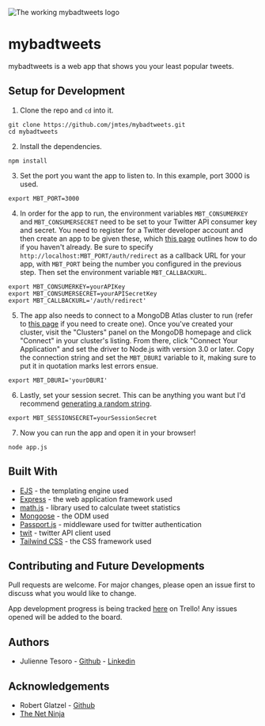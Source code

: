 ![The working mybadtweets logo](https://i.imgur.com/EQHVX3U.png)
# mybadtweets
mybadtweets is a web app that shows you your least popular tweets.

## Setup for Development

1. Clone the repo and `cd` into it.
```
git clone https://github.com/jmtes/mybadtweets.git
cd mybadtweets
```
2. Install the dependencies.
```
npm install
```
3. Set the port you want the app to listen to. In this example, port 3000 is used.
```
export MBT_PORT=3000
```
4. In order for the app to run, the environment variables `MBT_CONSUMERKEY` and `MBT_CONSUMERSECRET` need to be set to your Twitter API consumer key and secret. You need to register for a Twitter developer account and then create an app to be given these, which [this page](https://developer.twitter.com/en/docs/basics/getting-started) outlines how to do if you haven't already. Be sure to specify `http://localhost:MBT_PORT/auth/redirect` as a callback URL for your app, with `MBT_PORT` being the number you configured in the previous step. Then set the environment variable `MBT_CALLBACKURL`.
```
export MBT_CONSUMERKEY=yourAPIKey
export MBT_CONSUMERSECRET=yourAPISecretKey
export MBT_CALLBACKURL='/auth/redirect'
```
5. The app also needs to connect to a MongoDB Atlas cluster to run (refer to [this page](https://docs.atlas.mongodb.com/getting-started/) if you need to create one). Once you've created your cluster, visit the "Clusters" panel on the MongoDB homepage and click "Connect" in your cluster's listing. From there, click "Connect Your Application" and set the driver to Node.js with version 3.0 or later. Copy the connection string and set the `MBT_DBURI` variable to it, making sure to put it in quotation marks lest errors ensue. 
```
export MBT_DBURI='yourDBURI'
```
6. Lastly, set your session secret. This can be anything you want but I'd recommend [generating a random string](https://www.random.org/strings/).
```
export MBT_SESSIONSECRET=yourSessionSecret
```
7. Now you can run the app and open it in your browser!
```
node app.js
```
## Built With
* [EJS](https://ejs.co) - the templating engine used
* [Express](https://expressjs.com/) - the web application framework used
* [math.js](https://mathjs.org/) - library used to calculate tweet statistics
* [Mongoose](https://mongoosejs.com) - the ODM used
* [Passport.js](http://www.passportjs.org/) - middleware used for twitter authentication
* [twit](https://www.npmjs.com/package/twit) - twitter API client used
* [Tailwind CSS](https://tailwindcss.com/) - the CSS framework used

## Contributing and Future Developments
Pull requests are welcome. For major changes, please open an issue first to discuss what you would like to change.

App development progress is being tracked [here](https://trello.com/b/kqxbjGpU/mybadtweets) on Trello! Any issues opened will be added to the board.

## Authors
* Julienne Tesoro - [Github](https://github.com/jmtes) - [Linkedin](https://www.linkedin.com/in/julienne-tesoro-72156817a/)

## Acknowledgements
* Robert Glatzel - [Github](https://github.com/robertglatzel)
* [The Net Ninja](https://www.youtube.com/channel/UCW5YeuERMmlnqo4oq8vwUpg)
